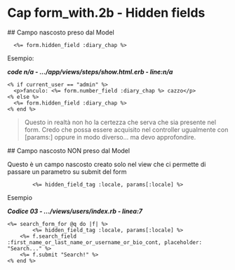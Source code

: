 # <a name="top"></a> Cap form_with.2b - Hidden fields


## Campo nascosto preso dal Model

```html+erb
  <%= form.hidden_field :diary_chap %>
```

Esempio:

***code n/a - .../app/views/steps/show.html.erb - line:n/a***

```html+erb
<% if current_user == "admin" %>
  <p>fanculo: <%= form.number_field :diary_chap %> cazzo</p>
<% else %>
  <%= form.hidden_field :diary_chap %>
<% end %>
```

> Questo in realtà non ho la certezza che serva che sia presente nel form.
> Credo che possa essere acquisito nel controller ugualmente con [params:] oppure in modo diverso... ma devo approfondire.



## Campo nascosto NON preso dal Model

Questo è un campo nascosto creato solo nel view che ci permette di passare un parametro su submit del form

```html+erb
		<%= hidden_field_tag :locale, params[:locale] %>
```

Esempio

***Codice 03 - .../views/users/index.rb - linea:7***

```html+erb
<%= search_form_for @q do |f| %>
		<%= hidden_field_tag :locale, params[:locale] %>
    <%= f.search_field :first_name_or_last_name_or_username_or_bio_cont, placeholder: "Search..." %>
    <%= f.submit "Search!" %>
<% end %>
```
